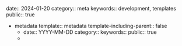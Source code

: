 date:: 2024-01-20
category:: meta
keywords:: development, templates
public:: true
- metadata
  template:: metadata
  template-including-parent:: false
	- date:: YYYY-MM-DD
	  category::
	  keywords::
	  public:: true
	-